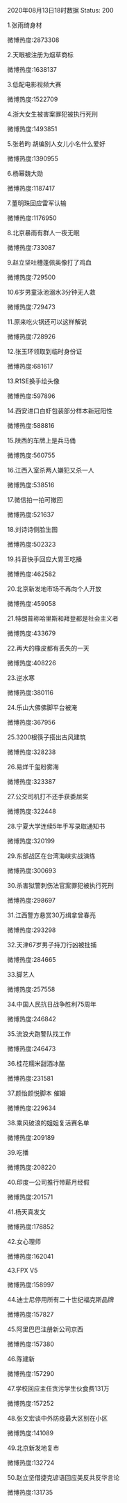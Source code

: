 2020年08月13日18时数据
Status: 200

1.张雨绮身材

微博热度:2873308

2.天眼被注册为烟草商标

微博热度:1638137

3.低配电影视频大赛

微博热度:1522709

4.浙大女生被害案罪犯被执行死刑

微博热度:1493851

5.张若昀 胡编别人女儿小名什么爱好

微博热度:1390955

6.杨幂魏大勋

微博热度:1187417

7.董明珠回应雷军认输

微博热度:1176950

8.北京暴雨有群人一夜无眠

微博热度:733087

9.赵立坚吐槽蓬佩奥像打了鸡血

微博热度:729500

10.6岁男童泳池溺水3分钟无人救

微博热度:729473

11.原来吃火锅还可以这样解说

微博热度:728926

12.张玉环领取到临时身份证

微博热度:681617

13.R1SE换手绘头像

微博热度:597896

14.西安进口白虾包装部分样本新冠阳性

微博热度:588816

15.陕西的车牌上是兵马俑

微博热度:560755

16.江西入室杀两人嫌犯又杀一人

微博热度:538516

17.微信拍一拍可撤回

微博热度:521637

18.刘诗诗侧脸生图

微博热度:502323

19.抖音快手回应大胃王吃播

微博热度:462582

20.北京新发地市场不再向个人开放

微博热度:459058

21.特朗普称哈里斯和拜登都是社会主义者

微博热度:433679

22.再大的橡皮都有丢失的一天

微博热度:408226

23.逆水寒

微博热度:380116

24.乐山大佛佛脚平台被淹

微博热度:367956

25.3200根筷子搭出古风建筑

微博热度:328238

26.易烊千玺粉雾海

微博热度:323387

27.公交司机打不还手获委屈奖

微博热度:322448

28.宁夏大学连续5年手写录取通知书

微博热度:320199

29.东部战区在台湾海峡实战演练

微博热度:300693

30.杀害狱警刺伤法官案罪犯被执行死刑

微博热度:298697

31.江西警方悬赏30万缉拿曾春亮

微博热度:293298

32.天津67岁男子持刀行凶被批捕

微博热度:284665

33.脚艺人

微博热度:257558

34.中国人民抗日战争胜利75周年

微博热度:246842

35.流浪犬跑警队找工作

微博热度:246473

36.桂花糯米甜酒冰酪

微博热度:231581

37.颜怡颜悦脚本 催婚

微博热度:229634

38.乘风破浪的姐姐复活赛名单

微博热度:209189

39.吃播

微博热度:208220

40.印度一公司推行带薪月经假

微博热度:201571

41.杨天真发文

微博热度:178852

42.女心理师

微博热度:162041

43.FPX V5

微博热度:158997

44.迪士尼停用所有二十世纪福克斯品牌

微博热度:157827

45.阿里巴巴注册新公司京西

微博热度:157380

46.陈建新

微博热度:157290

47.学校回应主任贪污学生伙食费131万

微博热度:157252

48.张文宏谈中外防疫最大区别在小区

微博热度:141089

49.北京新发地复市

微博热度:132724

50.赵立坚借捷克谚语回应美反共反华言论

微博热度:131735

